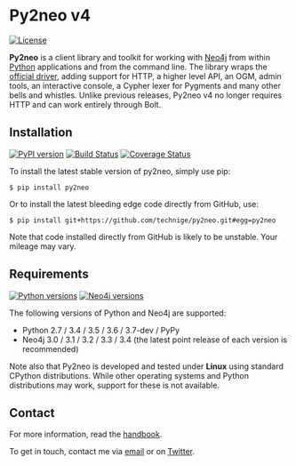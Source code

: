 Py2neo v4
=========
[![License](https://img.shields.io/github/license/technige/py2neo.svg)](https://www.apache.org/licenses/LICENSE-2.0)

**Py2neo** is a client library and toolkit for working with [Neo4j](https://neo4j.com/) from within [Python](https://www.python.org/) applications and from the command line.
The library wraps the [official driver](https://github.com/neo4j/neo4j-python-driver), adding support for HTTP, a higher level API, an OGM, admin tools, an interactive console, a Cypher lexer for Pygments and many other bells and whistles. 
Unlike previous releases, Py2neo v4 no longer requires HTTP and can work entirely through Bolt.


Installation
------------
[![PyPI version](https://img.shields.io/pypi/v/py2neo.svg)](https://pypi.python.org/pypi/py2neo)
[![Build Status](https://img.shields.io/travis/technige/py2neo/v4.svg)](https://travis-ci.org/technige/py2neo)
[![Coverage Status](https://img.shields.io/coveralls/github/technige/py2neo/v4.svg)](https://coveralls.io/github/technige/py2neo?branch=v4)

To install the latest stable version of py2neo, simply use pip:

```
$ pip install py2neo
```

Or to install the latest bleeding edge code directly from GitHub, use:

```
$ pip install git+https://github.com/technige/py2neo.git#egg=py2neo
```

Note that code installed directly from GitHub is likely to be unstable.
Your mileage may vary.


Requirements
------------
[![Python versions](https://img.shields.io/pypi/pyversions/py2neo.svg)](https://www.python.org/)
[![Neo4j versions](https://img.shields.io/badge/neo4j-3.0%2C%203.1%2C%203.2%2C%203.3%2C%203.4-blue.svg)](https://neo4j.com/)

The following versions of Python and Neo4j are supported:

- Python 2.7 / 3.4 / 3.5 / 3.6 / 3.7-dev / PyPy
- Neo4j 3.0 / 3.1 / 3.2 / 3.3 / 3.4 (the latest point release of each version is recommended)

Note also that Py2neo is developed and tested under **Linux** using standard CPython distributions.
While other operating systems and Python distributions may work, support for these is not available.


Contact
-------

For more information, read the [handbook](http://py2neo.org/v4).

To get in touch, contact me via [email](mailto:py2neo@nige.tech) or on [Twitter](https://twitter.com/technige).
